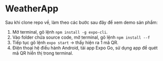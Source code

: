 # WeatherApp

Sau khi clone repo về, làm theo các bước sau đây để xem demo sản phẩm:

1. Mở terminal, gõ lệnh `npm install -g expo-cli`.
2. Vào folder chứa source code, mở terminal, gõ lệnh `npm install --f`
3. Tiếp tục gõ lệnh `expo start` -> thấy hiện ra 1 mã QR.
4. Điện thoại hệ điều hành Android, tải app Expo Go, sử dụng app để quét mã QR hiển thị trong terminal.
